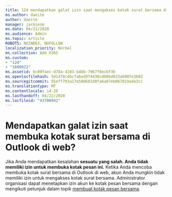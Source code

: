 ```yaml
---
title: 124 mendapatkan galat izin saat mengakses kotak surat bersama di OWA?
ms.author: daeite
author: daeite
manager: jackiesm
ms.date: 04/21/2020
ms.audience: Admin
ms.topic: article
ROBOTS: NOINDEX, NOFOLLOW
localization_priority: Normal
ms.collection: Adm_O365
ms.custom:
- "124"
- "1600022"
ms.assetid: bc09faec-d78a-4103-b4bb-7967f0ecbf3b
ms.openlocfilehash: 5d1478c4bcfa6ed9f4430cd00bd033a690fe3b02
ms.sourcegitcommit: 55eff703a17e500681d8fa6a87eb067019ade3cc
ms.translationtype: MT
ms.contentlocale: id-ID
ms.lasthandoff: 04/22/2020
ms.locfileid: "43708942"
---
```

# <a name="getting-a-permission-error-when-opening-a-shared-mailbox-in-outlook-on-the-web"></a>Mendapatkan galat izin saat membuka kotak surat bersama di Outlook di web?

Jika Anda mendapatkan kesalahan **sesuatu yang salah. Anda tidak memiliki izin untuk membuka kotak pesan ini.** Ketika Anda mencoba membuka kotak surat bersama di Outlook di web, akun Anda mungkin tidak memiliki izin untuk mengakses kotak surat bersama. Administrator organisasi dapat menetapkan izin akun ke kotak pesan bersama dengan mengikuti petunjuk dalam topik [membuat kotak pesan bersama](https://docs.microsoft.com/office365/admin/email/create-a-shared-mailbox).
  